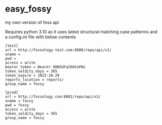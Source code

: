 # easy_fossy
my own version of foss api

Requires python 3.10
as it uses latest structural matching case patterms
and a
config.ini file with below contents
```
[test]
url = http://fossology-test.com:8080/repo/api/v1/
uname = 
pwd = 
access = write
bearer_token = Bearer OHNSUFaI6OtoFNz
token_valdity_days = 365
token_expire = 2022-10-29
reports_location = reports/
group_name = fossy

[prod]
url = http://fossology.com:8081/repo/api/v1/
uname = fossy
pwd = fossy
access = write
token_valdity_days = 365
group_name = fossy
```
